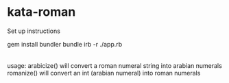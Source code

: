 # kata-roman
Set up instructions 

gem install bundler
bundle
irb -r ./app.rb

######
usage: 
arabicize() will convert a roman numeral string into arabian numerals
romanize() will convert an int (arabian numeral) into roman numerals

